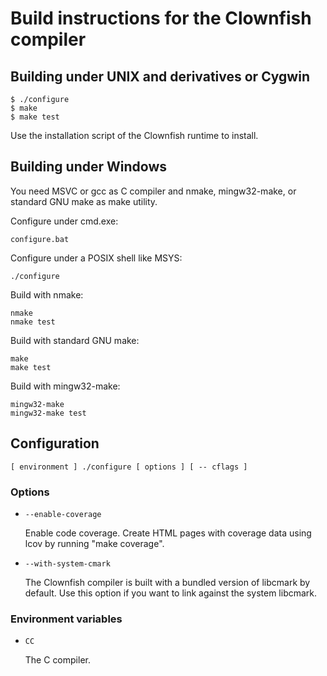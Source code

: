 Build instructions for the Clownfish compiler
=============================================

Building under UNIX and derivatives or Cygwin
---------------------------------------------

    $ ./configure
    $ make
    $ make test

Use the installation script of the Clownfish runtime to install.

Building under Windows
----------------------

You need MSVC or gcc as C compiler and nmake, mingw32-make, or standard
GNU make as make utility.

Configure under cmd.exe:

    configure.bat

Configure under a POSIX shell like MSYS:

    ./configure

Build with nmake:

    nmake
    nmake test

Build with standard GNU make:

    make
    make test

Build with mingw32-make:

    mingw32-make
    mingw32-make test

Configuration
-------------

    [ environment ] ./configure [ options ] [ -- cflags ]

### Options

- `--enable-coverage`

  Enable code coverage. Create HTML pages with coverage data using
  lcov by running "make coverage".

- `--with-system-cmark`

  The Clownfish compiler is built with a bundled version of libcmark
  by default. Use this option if you want to link against the system
  libcmark.

### Environment variables

- `CC`

  The C compiler.


